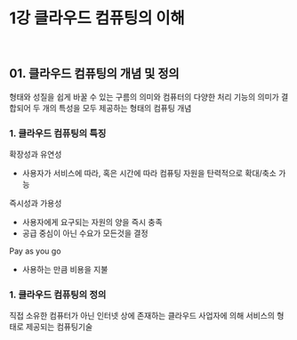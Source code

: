 # 1강 클라우드 컴퓨팅의 이해

<br/>

## 01. 클라우드 컴퓨팅의 개념 및 정의

형태와 성질을 쉽게 바꿀 수 있는 구름의 의미와 컴퓨터의 다양한 처리 기능의 의미가 결합되어
두 개의 특성을 모두 제공하는 형태의 컴퓨팅 개념

### 1. 클라우드 컴퓨팅의 특징

확장성과 유연성

- 사용자가 서비스에 따라, 혹은 시간에 따라 컴퓨팅 자원을 탄력적으로 확대/축소 가능

즉시성과 가용성

- 사용자에게 요구되는 자원의 양을 즉시 충족
- 공급 중심이 아닌 수요가 모든것을 결정

Pay as you go

- 사용하는 만큼 비용을 지불

### 1. 클라우드 컴퓨팅의 정의

직접 소유한 컴퓨터가 아닌 인터넷 상에 존재하는 클라우드 사업자에 의해 서비스의 형태로 제공되는 컴퓨팅기술
